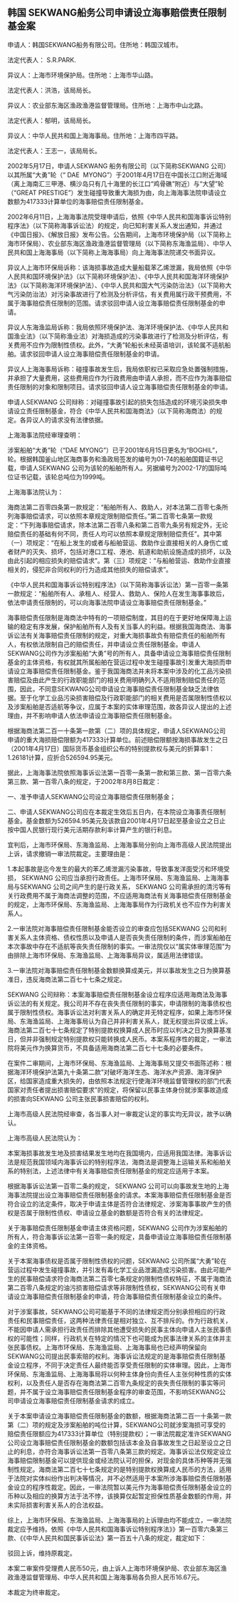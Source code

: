 ## 韩国 SEKWANG船务公司申请设立海事赔偿责任限制基金案

申请人：韩国SEKWANG船务有限公司。住所地：韩国汉城市。

法定代表人： S.R.PARK.

异议人：上海市环境保护局。住所地：上海市华山路。

法定代表人：洪浩，该局局长。

异议人：农业部东海区渔政渔港监督管理局。住所地：上海市中山北路。

法定代表人：郁明，该局局长。

异议人：中华人民共和国上海海事局。住所地：上海市四平路。

法定代表人：王志一，该局局长。

2002年5月17日，申请人SEKWANG 船务有限公司（以下简称SEKWANG 公司）以其所属“大勇”轮（“ DAE  MYONG”）于2001年4月17日在中国长江口附近海域（离上海南汇三甲港、横沙岛只有几十海里的长江口“鸡骨礁”附近）与“大望”轮（“GREAT PRESTIGE”）发生碰撞导致重大海损为由，向上海海事法院申请设立数额为417333计算单位的海事赔偿责任限制基金。

2002年6月11日，上海海事法院受理申请后，依照《中华人民共和国海事诉讼特别程序法》（以下简称海事诉讼法）的规定，向已知利害关系人发出通知，并通过《中国日报》、《解放日报》发布公告。公告期间，上海市环境保护局（以下简称上海市环保局）、农业部东海区渔政渔港监督管理局（以下简称东海渔监局）、中华人民共和国上海海事局（以下简称上海海事局）向上海海事法院递交书面异议。

异议人上海市环保局诉称：该海损事故造成大量船载苯乙烯泄漏，我局依照《中华人民共和国环境保护法》（以下简称环境保护法）、《中华人民共和国海洋环境保护法》（以下简称海洋环境保护法）、《中华人民共和国大气污染防治法》（以下简称大气污染防治法）对污染事故进行了检测及分析评估，有关费用属行政干预费用，不属于海事赔偿责任限制的范围。请求驳回申请人设立海事赔偿责任限制基金的申请。

异议人东海渔监局诉称：我局依照环境保护法、海洋环境保护法、《中华人民共和国渔业法》（以下简称渔业法）对海损造成的污染事故进行了检测及分析评估，有关费用不应作为限制性债权。此外，“大勇”轮船长未经英语培训，该轮属不适航船舶。请求驳回申请人设立海事赔偿责任限制基金的申请。

异议人上海海事局诉称：碰撞事故发生后，我局依职权已采取应急处置强制措施，并承担了大量费用，这些费用应作为行政费用由申请人承担，而不应作为海事赔偿责任限制的对象和限制项目。请求驳回申请人设立海事赔偿责任限制基金的申请。

申请人SEKWANG 公司辩称：对碰撞事故引起的损失包括造成的环境污染损失申请设立责任限制基金，符合《中华人民共和国海商法》（以下简称海商法）的规定。各异议人的请求没有法律依据。

上海海事法院经审理查明：

涉案船舶“大勇”轮（“DAE MYONG”）已于2001年6月15日更名为“BOGHIL”，轮。根据韩国釜山地区海商事务和渔政局签发的编号为01-74的船舶国籍证书记载，申请人SEKWANG 公司为该轮的船舶所有人。另据编号为2002-17的国际吨位证书记载，该轮总吨位为1999吨。

上海海事法院认为：

海商法第二百零四条第一款规定：“船舶所有人、救助人，对本法第二百零七条所列海事赔偿请求，可以依照本章规定限制赔偿责任。”第二百零七条第一款规定：“下列海事赔偿请求，除本法第二百零八条和第二百零九条另有规定外，无论赔偿责任的基础有何不同，责任人均可以依照本章规定限制赔偿责任”。其中第（一）项规定：“在船上发生的或者与船舶营运、救助作业直接相关的人身伤亡或者财产的灭失、损坏，包括对港口工程、港池、航道和助航设施造成的损坏，以及由此引起的相应损失的赔偿请求”。第（三）项规定：“与船舶营运、救助作业直接相关的，侵犯非合同权利的行为造成其他损失的赔偿请求”。

《中华人民共和国海事诉讼特别程序法》（以下简称海事诉讼法）第一百零一条第一款规定：“船舶所有人、承租人、经营人、救助人、保险人在发生海事事故后，依法申请责任限制的，可以向海事法院申请设立海事赔偿责任限制基金。”

海事赔偿责任限制是海商法中特有的一项赔偿制度，其目的在于更好地保障海上运输的稳定有序发展，保护船舶所有人及有关当事人的利益。根据我国海商法、海事诉讼法有关海事赔偿责任限制的规定，对重大海损事故负有赔偿责任的船舶所有人，有权依法限制自己的赔偿责任，并申请设立责任限制基金。申请人SEKWANG公司作为涉案船舶“大勇”号的所有人，具备申请设立海事赔偿责任限制基金的主体资格，有权就其所属船舶在营运过程中发生碰撞事故引发重大海损而申请设立海事赔偿责任限制基金。鉴于我国海商法并未将本案中涉及的化工品污染损害赔偿及由此产生的行政职能部门的相关费用明确列入不适用限制赔偿责任的范围，因此，不同意SEKWANG公司申请设立海事赔偿责任限制基金缺乏法律依据。至于化学工业品污染损害赔偿及行政职能部门的相关费用是否属限制性债权以及涉案船舶是否适航等争议，应属于本案的实体审理范围，故各异议人提出的上述理由，并不影响申请人依法申请设立海事赔偿责任限制基金。

根据海商法第二百一十条第一款第（二）项的具体规定，申请人SEKWANG公司申请的重大海损赔偿限额为417333计算单位。前述赔偿限额按海损事故发生之日（2001年4月17日）国际货币基金组织公布的特别提款权与美元的折算率1：1.26181计算，应折合526594.95美元。

据此，上海海事法院依照海事诉讼法第一百零一条第一款和第三款、第一百零六条第三款、第一百零八条的规定，于2002年8月8日裁定：

一、准予申请人SEKWANG公司设立海事赔偿责任限制基金；

二、申请人SEKWANG公司应在本裁定生效后五日内，在本院设立海事责任限制基金。基金数额为526594.95美元及该款自2001年4月17日起至基金设立之日止按中国人民银行现行美元活期存款利率计算产生的银行利息。

宜判后，上海市环保局、东海渔监局、上海海事局分别向上海市高级人民法院提出上诉，请求撤销一审法院裁定。主要理由是：

1.本起事故是迄今发生的最大的苯乙烯泄漏污染事故，导致事发洋面受污和环境受损， SEKWANG 公司应当承担行政责任。上海市环保局、东海渔监局、上海海事局与SEKWANG 公司之间产生的是行政关系， SEKWANG 公司需承担的清污等有关行政费用不属于海商法调整的范围，不应适用海商法有关海事赔偿责任限制基金的规定，上海市环保局、东海渔监局、上海海事局作为行政机关也不应作为利害关系人。

2.一审法院对海事赔偿责任限制基金能否设立的审查应包括SEKWANG 公司和利害关系人主体资格、债权性质以及申请人是否丧失责任限制的条件，而涉案船舶在本次事故中存在不适航等丧失责任限制的事实。一审法院仅以“属实体审理范围”为由排除上海市环保局、东海渔监局、上海海事局异议，属适用法律错误。

3.一审法院对海事赔偿责任限制基金数额换算成美元，并以事故发生之日为换算基准日，违反海商法第二百七十七条之规定。

SEKWANG 公司辩称：本案海事赔偿责任限制基金设立程序应适用海商法及海事诉讼法的有关规定。我公司并不存在丧失责任限制的事实，申请限制的海事债权也属于限制性债权。海事诉讼法对利害关系人的确定并无特定程序，如果上海市环保局、东海渔监局、上海海事局认为自己并非利害关系人，就无权提出异议或上诉。海商法第二百七十七条规定了特别提款权换算成人民币时应以判决之日为换算基准日，但并非强制规定特别提款权只能转换成人民币。本案系程序性的裁定，一审法院将美元作为换算货币，不具备适用海商法第二百七十七条的必要条件。

在案件二审期间，上海市环保局、东海渔监局、上海海事局又提交书面陈述称：根据海洋环境保护法第九十条第二款“对破坏海洋生态、海洋水产资源、海洋保护区，给国家造成重大损失的，由依照本法规定行使海洋环境监督管理权的部门代表国家对责任者提出损害赔偿要求”的规定，将保留以民事主体身份就涉案事故造成的损害向SEKWANG 公司主张民事损害赔偿的权利。

上海市高级人民法院经审查，各当事人对一审裁定认定的事实均无异议，故予以确认。

上海市高级人民法院认为：

本案海损事故发生地及损害结果发生地均在我国境内，应适用我国法律。海事诉讼法是规范我国领域内海事诉讼的特别程序法，海商法是调整海上运输关系和船舶关系的特别法，上述法律中有关海事赔偿责任限制基金的规定应适用于本案。

根据海事诉讼法第一百零二条的规定， SEKWANG 公司可以向事故发生地的上海海事法院提出设立海事赔偿责任限制基金的请求。本案海事赔偿责任限制基金是否符合设立的法定条件，取决于申请主体是否符合法律规定、涉案海事事故产生的债权是否属于限制性债权、申请设立基金的数额是否符合有关的法律规定。

关于海事赔偿责任限制基金申请主体资格问题，SEKWANG 公司作为涉案船舶的所有人，符合海事诉讼法第一百零一条的规定，具备申请设立海事赔偿责任限制基金的主体资格。

关于本案海事债权是否属于限制性债权的问题，SEKWANG 公司所属“大勇”轮在营运过程中发生碰撞事故，并引发有毒化学工业品泄漏造成污染损害。由此可能产生的民事赔偿请求符合海商法第二百零七条规定的限制性债权特征，不属于海商法第二百零八条规定的油污损害赔偿请求等非限制性债权，SEKWANG公司有关申请设立海事赔偿责任限制基金的申请，符合海事赔偿责任限制基金设立的条件。

对于涉案事故，SEKWANG公司可能基于不同的法律规定而分别承担相应的行政责任和民事赔偿责任，这两种法律责任是相对独立、互不排斥的。作为行政机关，不能因申请人需承担行政责任而排除其他遭受损失的民事主体向申请人主张民事债权的可能性；同样，行政机关在特定的情况下也可能成为民事法律关系的主体并主张民事债权。上海市环保局、东海渔监局、上海海事局也已经声明保留向SEKWANG公司提出民事索赔的权利。海事诉讼法规定的是海事赔偿责任限制基金设立程序，不同于决定责任人最终能否享受责任限制的实体审理。因此，上海市环保局、东海渔监局、上海海事局将以何种主体身份向责任人主张何种性质的实体权利，以及责任人是否存在海商法第二百零九条规定的丧失责任限制的事实等问题，并不属于设立海事赔偿责任限制基金程序的审查范围，不影响SEKWANG公司申请设立海事赔偿责任限制基金请求的成立。

关于本案申请设立海事赔偿责任限制基金的数额，根据海商法第二百一十条第一款第（二）项的规定及涉案船舶的吨位计算，SEKWANG公司就涉案海损可享受的赔偿责任限额应为417333计算单位（特别提款权）；一审法院裁定准许SEKWANG公司设立海事赔偿责任限制基金的数额包括该本金及自事故发生之日起至设立之日止的利息，亦符合海事诉讼法第一百零八条第三款的规定。海事诉讼法仅规定设立海事赔偿限制基金可以提供现金或经法院认可的担保，对现金的具体币种等并无强制性规定。海商法第二百七十七条规定的是特别提款权换算成人民币的方法，适用于法院对实体纠纷作出判决等情况，并不必然适用于本案所涉海事赔偿责任限制基金设立的程序性裁定。因此，一审法院暂以美元作为海事赔偿责任限制基金设立的币种以及相应的换算方法于法不悖，该换算仅起暂定担保性质基金数额的作用，并未实际损害利害关系人的合法权益。

综上，上海市环保局、东海渔监局、上海海事局的上诉理由均不能成立，一审法院裁定应予维持。依照《中华人民共和国海事诉讼特别程序法》》第一百零六条第三款、《《中华人民共和国民事诉讼法》第一百五十八条的规定，裁定如下：

驳回上诉，维持原裁定。

本案二审案件受理费人民币50元，由上诉人上海市环境保护局、农业部东海区渔政渔港监督管理局、中华人民共和国上海海事局各负担人民币16.67元。

本裁定为终审裁定。

